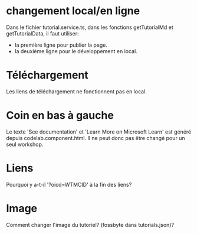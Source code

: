 # changement local/en ligne

Dans le fichier tutorial.service.ts, dans les fonctions getTutorialMd et getTutorialData, il faut utiliser:

- la première ligne pour publier la page.
- la deuxième ligne pour le développement en local.

# Téléchargement

Les liens de téléchargement ne fonctionnent pas en local.

# Coin en bas à gauche

Le texte 'See documentation' et 'Learn More on Microsoft Learn' est généré depuis codelab.component.html. Il ne peut donc pas être changé pour un seul workshop.

# Liens

Pourquoi y a-t-il '?oicd=WTMCID' à la fin des liens?

# Image

Comment changer l'image du tutoriel? (fossbyte dans tutorials.json)?
